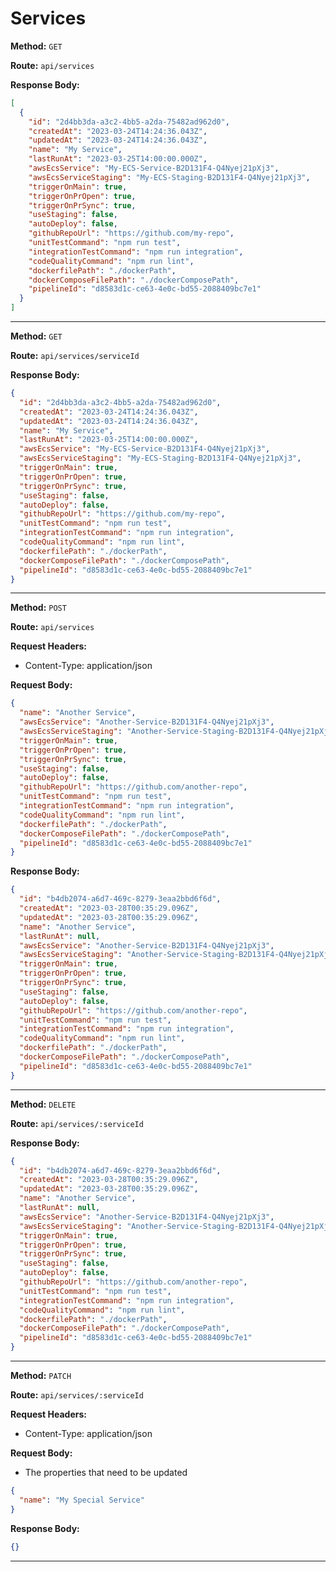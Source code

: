 # Services

**Method:** `GET`

**Route:** `api/services`

**Response Body:**

```json
[
  {
    "id": "2d4bb3da-a3c2-4bb5-a2da-75482ad962d0",
    "createdAt": "2023-03-24T14:24:36.043Z",
    "updatedAt": "2023-03-24T14:24:36.043Z",
    "name": "My Service",
    "lastRunAt": "2023-03-25T14:00:00.000Z",
    "awsEcsService": "My-ECS-Service-B2D131F4-Q4Nyej21pXj3",
    "awsEcsServiceStaging": "My-ECS-Staging-B2D131F4-Q4Nyej21pXj3",
    "triggerOnMain": true,
    "triggerOnPrOpen": true,
    "triggerOnPrSync": true,
    "useStaging": false,
    "autoDeploy": false,
    "githubRepoUrl": "https://github.com/my-repo",
    "unitTestCommand": "npm run test",
    "integrationTestCommand": "npm run integration",
    "codeQualityCommand": "npm run lint",
    "dockerfilePath": "./dockerPath",
    "dockerComposeFilePath": "./dockerComposePath",
    "pipelineId": "d8583d1c-ce63-4e0c-bd55-2088409bc7e1"
  }
]
```

---

**Method:** `GET`

**Route:** `api/services/serviceId`

**Response Body:**

```json
{
  "id": "2d4bb3da-a3c2-4bb5-a2da-75482ad962d0",
  "createdAt": "2023-03-24T14:24:36.043Z",
  "updatedAt": "2023-03-24T14:24:36.043Z",
  "name": "My Service",
  "lastRunAt": "2023-03-25T14:00:00.000Z",
  "awsEcsService": "My-ECS-Service-B2D131F4-Q4Nyej21pXj3",
  "awsEcsServiceStaging": "My-ECS-Staging-B2D131F4-Q4Nyej21pXj3",
  "triggerOnMain": true,
  "triggerOnPrOpen": true,
  "triggerOnPrSync": true,
  "useStaging": false,
  "autoDeploy": false,
  "githubRepoUrl": "https://github.com/my-repo",
  "unitTestCommand": "npm run test",
  "integrationTestCommand": "npm run integration",
  "codeQualityCommand": "npm run lint",
  "dockerfilePath": "./dockerPath",
  "dockerComposeFilePath": "./dockerComposePath",
  "pipelineId": "d8583d1c-ce63-4e0c-bd55-2088409bc7e1"
}
```

---

**Method:** `POST`

**Route:** `api/services`

**Request Headers:**

- Content-Type: application/json

**Request Body:**

```json
{
  "name": "Another Service",
  "awsEcsService": "Another-Service-B2D131F4-Q4Nyej21pXj3",
  "awsEcsServiceStaging": "Another-Service-Staging-B2D131F4-Q4Nyej21pXj3",
  "triggerOnMain": true,
  "triggerOnPrOpen": true,
  "triggerOnPrSync": true,
  "useStaging": false,
  "autoDeploy": false,
  "githubRepoUrl": "https://github.com/another-repo",
  "unitTestCommand": "npm run test",
  "integrationTestCommand": "npm run integration",
  "codeQualityCommand": "npm run lint",
  "dockerfilePath": "./dockerPath",
  "dockerComposeFilePath": "./dockerComposePath",
  "pipelineId": "d8583d1c-ce63-4e0c-bd55-2088409bc7e1"
}
```

**Response Body:**

```json
{
  "id": "b4db2074-a6d7-469c-8279-3eaa2bbd6f6d",
  "createdAt": "2023-03-28T00:35:29.096Z",
  "updatedAt": "2023-03-28T00:35:29.096Z",
  "name": "Another Service",
  "lastRunAt": null,
  "awsEcsService": "Another-Service-B2D131F4-Q4Nyej21pXj3",
  "awsEcsServiceStaging": "Another-Service-Staging-B2D131F4-Q4Nyej21pXj3",
  "triggerOnMain": true,
  "triggerOnPrOpen": true,
  "triggerOnPrSync": true,
  "useStaging": false,
  "autoDeploy": false,
  "githubRepoUrl": "https://github.com/another-repo",
  "unitTestCommand": "npm run test",
  "integrationTestCommand": "npm run integration",
  "codeQualityCommand": "npm run lint",
  "dockerfilePath": "./dockerPath",
  "dockerComposeFilePath": "./dockerComposePath",
  "pipelineId": "d8583d1c-ce63-4e0c-bd55-2088409bc7e1"
}
```

---

**Method:** `DELETE`

**Route:** `api/services/:serviceId`

**Response Body:**

```json
{
  "id": "b4db2074-a6d7-469c-8279-3eaa2bbd6f6d",
  "createdAt": "2023-03-28T00:35:29.096Z",
  "updatedAt": "2023-03-28T00:35:29.096Z",
  "name": "Another Service",
  "lastRunAt": null,
  "awsEcsService": "Another-Service-B2D131F4-Q4Nyej21pXj3",
  "awsEcsServiceStaging": "Another-Service-Staging-B2D131F4-Q4Nyej21pXj3",
  "triggerOnMain": true,
  "triggerOnPrOpen": true,
  "triggerOnPrSync": true,
  "useStaging": false,
  "autoDeploy": false,
  "githubRepoUrl": "https://github.com/another-repo",
  "unitTestCommand": "npm run test",
  "integrationTestCommand": "npm run integration",
  "codeQualityCommand": "npm run lint",
  "dockerfilePath": "./dockerPath",
  "dockerComposeFilePath": "./dockerComposePath",
  "pipelineId": "d8583d1c-ce63-4e0c-bd55-2088409bc7e1"
}
```

---

**Method:** `PATCH`

**Route:** `api/services/:serviceId`

**Request Headers:**

- Content-Type: application/json

**Request Body:**

- The properties that need to be updated

```json
{
  "name": "My Special Service"
}
```

**Response Body:**

```json
{}
```

---
